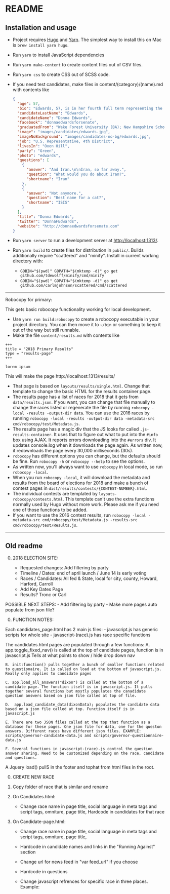 # README

## Installation and usage

* Project requires [Hugo](https://gohugo.io) and [Yarn](https://yarnpkg.com/). The simplest way to install this on Mac is `brew install yarn hugo`.

* Run `yarn` to install JavaScript dependencies

* Run `yarn make-content` to create content files out of CSV files.

* Run `yarn css` to create CSS out of SCSS code.

* If you need test candidates, make files in content/(category)/(name).md with contents like

  ```json
  {
    "age": 57,
    "bio": "Edwards, 57, is in her fourth full term representing the 4th Congressional District in Congress. The Oxon Hill woman is a lawyer and former progressive advocate.",
    "candidateLastName": "Edwards",
    "candidateName": "Donna Edwards",
    "facebook": "donnaedwardsforsenate",
    "graduatedFrom": "Wake Forest University (BA); New Hampshire School of Law (formerly Franklin Pierce Law Center) (JD)",
    "image": "images/candidates/edwards.jpg",
    "imageNoBackground": "images/candidates-no-bg/edwards.jpg",
    "job": "U.S. Representative, 4th District",
    "livesIn": "Oxon Hill",
    "party": "Green",
    "photo": "edwards",
    "questions": [
      {
        "answer": "And Iran.\n\nIran, so far away.",
        "question": "What would you do about Iran?",
        "shortname": "Iran"
      },
      {
        "answer": "Not anymore.",
        "question": "Best name for a cat?",
        "shortname": "ISIS"
      }
    ],
    "title": "Donna Edwards",
    "twitter": "DonnaFEdwards",
    "website": "http://donnaedwardsforsenate.com"
  }
  ```

* Run `yarn server` to run a development server at [http://localhost:1313/](http://localhost:1313/).

* Run `yarn build` to create files for distribution in `public/`. Builds additionally require "scattered" and "minify". Install in current working directory with:

  - `GOBIN="$(pwd)" GOPATH="$(mktemp -d)" go get github.com/tdewolff/minify/cmd/minify`
  - `GOBIN="$(pwd)" GOPATH="$(mktemp -d)" go get github.com/carlmjohnson/scattered/cmd/scattered`

---
Robocopy for primary:

This gets basic robocopy functionality working for local development.

- Use `yarn run build:robocopy` to create a robocopy executable in your project directory. You can then move it to `~/bin` or something to keep it out of the way but still runnable.
- Make the file `content/results.md` with contents like

```
+++
title = "2018 Primary Results"
type = "results-page"
+++

lorem ipsum
```

This will make the page http://localhost:1313/results/

- That page is based on `layouts/results/single.html`. Change that template to change the basic HTML for the results container page.
- The results page has a list of races for 2018 that it gets from `data/results.json`. If you want, you can change that file manually to change the races listed or regenerate the file by running `robocopy -local -results -output-dir data`. You can use the 2016 races by running `robocopy -local -results -output-dir data -metadata-src cmd/robocopy/test/Metadata.js`.
- The results page has a magic div that the JS looks for called `.js-results-container`. It uses that to figure out what to put into the `#info` box using AJAX. It reports errors downloading into the `#errors` div. It updates console.log when it downloads the page again. As written now, it redownloads the page every 30,000 milliseconds (30s).
- `robocopy` has different options you can change, but the defaults should be fine. Run `robocopy -h` or `robocopy --help` to see the options.
- As written now, you'll always want to use `robocopy` in local mode, so run `robocopy -local`.
- When you run `robocopy -local`, it will download the metadata and results from the board of elections for 2018 and make a bunch of contest pages in `dist/results/contests/{CONTEST-NUMBER}.html`.
- The individual contests are templated by `layouts-robocopy/contests.html`. This template can't use the extra functions normally used by Hugo without more work. Please ask me if you need one of those functions to be added.
- If you want to use the 2016 contest results, run `robocopy -local -metadata-src cmd/robocopy/test/Metadata.js -results-src cmd/robocopy/test/Results.js`.
---

## Old readme

0. 2018 ELECTION SITE:

   * Requested changes: Add filtering by party
   * Timeline / Dates: end of april launch / June 14 is early voting
   * Races / Candidates: All fed & State, local for city, county, Howard, Harford, Carroll
   * Add Key Dates Page
   * Results? Tronc or Carl

POSSIBLE NEXT STEPS: - Add filtering by party - Make more pages auto populate from json file?

0. FUNCTION NOTES:

Each candidates_page.html has 2 main js files: - javascript.js has generic scripts for whole site - javascript-(race).js has race specific functions

The candidates.html pages are populated through a few functions:
A. app.toggle_fixed_nav() is called at the top of candidate pages, function is in javascript.js
Tells at what points to show / hide drop down nav

    B. init:function() pulls together a bunch of smaller functions related to questionaire. It is called on load at the bottom of javascript.js. Really only applies to candidate pages

    C. app.load_all_answers("dixon") is called at the bottom of a candidate page. The function itself is in javascript.js. It pulls together several functions but mostly populates the canadidate question answers based on json file called at top of file.

    D.  app.load_candidate_data(dixonData); populates the candidate data based on a json file called at top. Function itself is in javascript.js

    E. There are two JSON files called at the top that function as a database for these pages. One json file for data, one for the queston answers. Different races have different json files. EXAMPLE: scripts/governor-candidate-data.js and scripts/governor-questionnaire-data.js

    F. Several functions in javascript-(race).js control the question answer sharing. Need to be customized depending on the race, candidate and questions.

A Jquery load() pullS in the footer and tophat from html files in the root.

0. CREATE NEW RACE

1) Copy folder of race that is similar and rename

2. On Candidates.html:

   * Change race name in page title, social language in meta tags and script tags, omniture, page title,
     Hardcode in candidates for that race

3) On Candidate-page.html:

   * Change race name in page title, social language in meta tags and script tags, omniture, page title,

   * Hardcode in candidate names and links in the "Running Against" section

   * Change url for news feed in "var feed_url" if you choose

   * Hardcode in questions

   * Change javascript refrences for specific race in three places. Example: <script language="javascript" src="../scripts/governor-candidate-data.js"> would become <script language="javascript" src="../scripts/comptroller-candidate-data.js">.

4. Make three javascript pages

   javascript-(race).js: Swap info for canidiates and questions. This is for the SHARE QUESTION function

   (race)-candidate-data.js: JSON file for candidate data
   Complete google doc (\*see spreadsheet notes below)
   Convert to JSON (http://www.convertcsv.com/csv-to-json.htm)
   Add JSON to this js file, follow formatting

   (race)-questionaire-data.js: JSON file for candidate questionaire data
   Complete google doc (\*see spreadsheet notes below)
   Convert to JSON (http://www.convertcsv.com/csv-to-json.htm)
   Add JSON to this js file, follow formatting

* SPREADSHEET NOTES:

      	A. Cadidate Data input notes:

      	PARTY: Democrat/Republican should be capatalized
      	WEBSITE: xxx.com (no http://www.)
      	TWITTER: @XXX
      	FACEBOOK: facebook.com/xxx (no http://www.)
      	BIO:  Wrap all paragraphs in <p></p>. MUST be one long string with no returns
      	BACKGROUND:  Wrap all paragraphs in <p></p>. MUST be one long string with no returns


    B. Questionaires

    - Entries must be one long string
    - It is ok if some p2 fields are blank
    - If a p2 entry has more that one paragraph, need to wrap all graphs in  <p></p>
    - p1 entires should not be wrapped in <p>

0. NEWS FEED ON CANDIDATE PAGE:

Uses rss2json

STEP 1: Create the feed

    - Go to this page: https://rss2json.com/

    - Run xml page through their converter (Example: http://www.baltimoresun.com/news/maryland/politics/rss2.0.xml)

    - Choose advanced options and make count = 5

    - Need to have an API key to do this, just log in for one (it is free)

STEP 2: Add the feed to candidates-page.html

    Add the url provided in the converter to the variable "var feed_url" at the bottom of candidate-page.html

SOURCE CODE:
I used the AJAX code on this page, just swapped out the url provided from the converter in step 1:
https://rss2json.com/rss-to-json-api-javascript-example

0. Dev Pass
   (baltsun / data)
